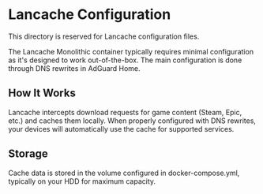 # Lancache Configuration

This directory is reserved for Lancache configuration files.

The Lancache Monolithic container typically requires minimal configuration as it's designed to work out-of-the-box. The main configuration is done through DNS rewrites in AdGuard Home.

## How It Works
Lancache intercepts download requests for game content (Steam, Epic, etc.) and caches them locally. When properly configured with DNS rewrites, your devices will automatically use the cache for supported services.

## Storage
Cache data is stored in the volume configured in docker-compose.yml, typically on your HDD for maximum capacity.
